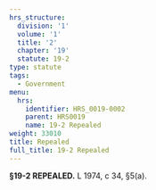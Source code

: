 ```yaml
---
hrs_structure:
  division: '1'
  volume: '1'
  title: '2'
  chapter: '19'
  statute: 19-2
type: statute
tags:
  - Government
menu:
  hrs:
    identifier: HRS_0019-0002
    parent: HRS0019
    name: 19-2 Repealed
weight: 33010
title: Repealed
full_title: 19-2 Repealed
---
```

**§19-2 REPEALED.** L 1974, c 34, §5(a).